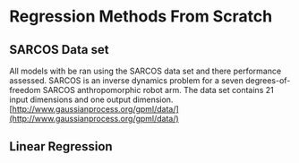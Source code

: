 # Regression Methods From Scratch
## SARCOS Data set
All models with be ran using the SARCOS data set and there performance assessed. SARCOS is an inverse dynamics problem for a seven degrees-of-freedom SARCOS anthropomorphic robot arm. The data set contains 21 input dimensions and one output dimension.
[http://www.gaussianprocess.org/gpml/data/](http://www.gaussianprocess.org/gpml/data/)

## Linear Regression
